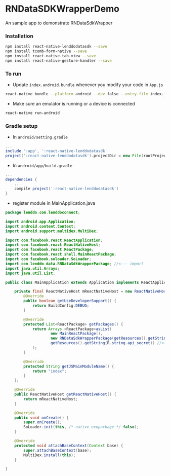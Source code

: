 # RNDataSDKWrapperDemo

An sample app to demonstrate RNDataSdkWrapper


### Installation

```bash
npm install react-native-lenddodatasdk --save
npm install tcomb-form-native --save
npm install react-native-tab-view --save
npm install react-native-gesture-handler --save
```

### To run

* Update `index.android.bundle` whenever you modify your code in `App.js`
```bash
react-native bundle --platform android --dev false --entry-file index.js --bundle-output android/app/src/main/assets/index.android.bundle --assets-dest android/app/src/main/res
```
*  Make sure an emulator is running or a device is connected
```bash
react-native run-android
```


### Gradle setup

* In `android/setting.gradle`

```gradle
...
include ':app', ':react-native-lenddodatasdk'
project(':react-native-lenddodatasdk').projectDir = new File(rootProject.projectDir, '../node_modules/react-native-lenddodatasdk/android/app')
```

* In `android/app/build.gradle`

```gradle
...
dependencies {
    ...
    compile project(':react-native-lenddodatasdk')
}
```


* register module in MainApplication.java

```java
package lenddo.com.lenddoconnect;

import android.app.Application;
import android.content.Context;
import android.support.multidex.MultiDex; 

import com.facebook.react.ReactApplication;
import com.facebook.react.ReactNativeHost;
import com.facebook.react.ReactPackage;
import com.facebook.react.shell.MainReactPackage;
import com.facebook.soloader.SoLoader;
import com.lenddo.data.RNDataSdkWrapperPackage; //<--- import
import java.util.Arrays;
import java.util.List;

public class MainApplication extends Application implements ReactApplication {

    private final ReactNativeHost mReactNativeHost = new ReactNativeHost(this) {
        @Override
        public boolean getUseDeveloperSupport() {
            return BuildConfig.DEBUG;
        }

        @Override
        protected List<ReactPackage> getPackages() {
            return Arrays.<ReactPackage>asList(
                    new MainReactPackage(),
                    new RNDataSdkWrapperPackage(getResources().getString(R.string.partner_script_id), 
                    getResources().getString(R.string.api_secret)) //<--- add here
            );
        }

        @Override
        protected String getJSMainModuleName() {
            return "index";
        }
    };

    @Override
    public ReactNativeHost getReactNativeHost() {
        return mReactNativeHost;
    }

    @Override
    public void onCreate() {
        super.onCreate();
        SoLoader.init(this, /* native exopackage */ false);
    }

    @Override
    protected void attachBaseContext(Context base) {
        super.attachBaseContext(base);
        MultiDex.install(this);
    }

}

```
